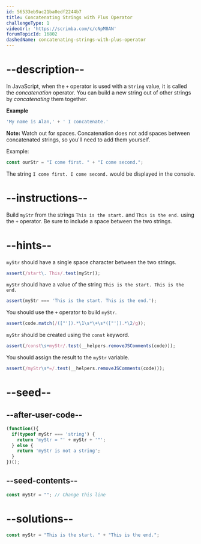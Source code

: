 ```yaml
---
id: 56533eb9ac21ba0edf2244b7
title: Concatenating Strings with Plus Operator
challengeType: 1
videoUrl: 'https://scrimba.com/c/cNpM8AN'
forumTopicId: 16802
dashedName: concatenating-strings-with-plus-operator
---
```


# --description--

In JavaScript, when the `+` operator is used with a `String` value, it is called the <dfn>concatenation</dfn> operator. You can build a new string out of other strings by <dfn>concatenating</dfn> them together.

**Example**

```js
'My name is Alan,' + ' I concatenate.'
```

**Note:** Watch out for spaces. Concatenation does not add spaces between concatenated strings, so you'll need to add them yourself.

Example:

```js
const ourStr = "I come first. " + "I come second.";
```

The string `I come first. I come second.` would be displayed in the console.
# --instructions--

Build `myStr` from the strings `This is the start.` and `This is the end.` using the `+` operator. Be sure to include a space between the two strings.

# --hints--

`myStr` should have a single space character between the two strings.

```js
assert(/start\. This/.test(myStr));
```

`myStr` should have a value of the string `This is the start. This is the end.`

```js
assert(myStr === 'This is the start. This is the end.');
```

You should use the `+` operator to build `myStr`.

```js
assert(code.match(/(["']).*\1\s*\+\s*(["']).*\2/g));
```

`myStr` should be created using the `const` keyword.

```js
assert(/const\s+myStr/.test(__helpers.removeJSComments(code)));
```

You should assign the result to the `myStr` variable.

```js
assert(/myStr\s*=/.test(__helpers.removeJSComments(code)));
```

# --seed--

## --after-user-code--

```js
(function(){
  if(typeof myStr === 'string') {
    return 'myStr = "' + myStr + '"';
  } else {
    return 'myStr is not a string';
  }
})();
```

## --seed-contents--

```js
const myStr = ""; // Change this line
```

# --solutions--

```js
const myStr = "This is the start. " + "This is the end.";
```
